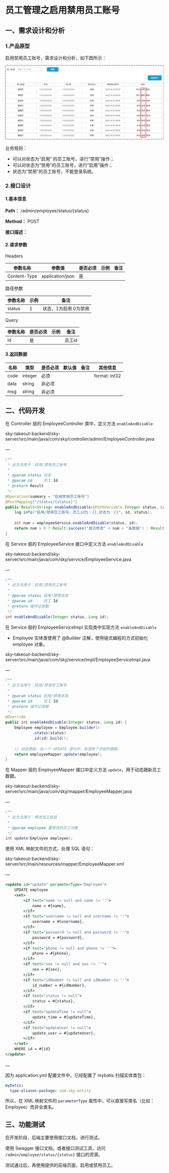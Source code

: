 # 员工管理之启用禁用员工账号

## 一、需求设计和分析

### 1.产品原型

启用禁用员工账号，需求设计和分析，如下图所示：

![启用禁用员工账号](../NodeAssets/启用禁用员工账号.png)

业务规则：

- 可以对状态为“启用” 的员工账号，进行“禁用”操作；
- 可以对状态为“禁用”的员工账号，进行“启用”操作；
- 状态为“禁用”的员工账号，不能登录系统。

### 2.接口设计

#### 1.基本信息

**Path：** /admin/employee/status/{status}

**Method：** POST

**接口描述：**

#### 2.请求参数

Headers

| 参数名称     | 参数值           | 是否必须 | 示例 | 备注 |
| ------------ | ---------------- | -------- | ---- | ---- |
| Content-Type | application/json | 是       |      |      |

路径参数

| 参数名称 | 示例 | 备注                  |
| -------- | ---- | --------------------- |
| status   | 1    | 状态，1为启用 0为禁用 |

Query

| 参数名称 | 是否必须 | 示例 | 备注   |
| -------- | -------- | ---- | ------ |
| id       | 是       |      | 员工id |

#### 3.返回数据

| 名称 | 类型    | 是否必须 | 默认值 | 备注 | 其他信息      |
| ---- | ------- | -------- | ------ | ---- | ------------- |
| code | integer | 必须     |        |      | format: int32 |
| data | string  | 非必须   |        |      |               |
| msg  | string  | 非必须   |        |      |               |

## 二、代码开发

在 Controller 层的 EmployeeController 类中，定义方法 `enableAndDisable`

sky-takeout-backend/sky-server/src/main/java/com/sky/controller/admin/EmployeeController.java

```java
……

/**
 * 此方法用于：启用/禁用员工账号
 *
 * @param status 状态
 * @param id     员工 Id
 * @return Result
 */
@Operation(summary = "启用禁用员工账号")
@PostMapping("/status/{status}")
public Result<String> enableAndDisable(@PathVariable Integer status, Long id) {
    log.info("启用/禁用员工账号，员工id为：{},状态为：{}", id, status);

    int num = employeeService.enableAndDisable(status, id);
    return num > 0 ? Result.success("成功修改" + num + "条数据") : Result.error("修改失败");
}
```

在 Service 层的  EmployeeService 接口中定义方法 `enableAndDisable`

sky-takeout-backend/sky-server/src/main/java/com/sky/service/EmployeeService.java

```java
……

/**
 * 此方法用于：启用/禁用员工账号
 *
 * @param status 启用/禁用状态
 * @param id     员工 Id
 * @return 操作记录数
 */
int enableAndDisable(Integer status, Long id);
```

在 Service 层的 EmployeeServiceImpl 实现类中实现方法 `enableAndDisable`

- Employee 实体类使用了 @Builder 注解，使用链式编程的方式初始化 employee 对象。

sky-takeout-backend/sky-server/src/main/java/com/sky/service/impl/EmployeeServiceImpl.java

```java
……

/**
 * 此方法用于：启用/禁用员工账号
 *
 * @param status 启用/禁用状态
 * @param id     员工 Id
 * @return 操作记录数
 */
@Override
public int enableAndDisable(Integer status, Long id) {
    Employee employee = Employee.builder()
            .status(status)
            .id(id).build();

    // 动态更新，在一个 UPDATE 语句中，处理多个字段的跟新。
    return employeeMapper.update(employee);
}
```

在 Mapper 层的 EmployeeMapper 接口中定义方法 `update`，用于动态跟新员工数据。

sky-takeout-backend/sky-server/src/main/java/com/sky/mapper/EmployeeMapper.java

```java
……

/**
 * 此方法用于：修改员工信息
 *
 * @param employee 要修改的员工对象
 */
int update(Employee employee);
```

使用 XML 映射文件的方式，处理 SQL 语句：

sky-takeout-backend/sky-server/src/main/resources/mapper/EmployeeMapper.xml

```xml
……

<update id="update" parameterType="Employee">
    UPDATE employee
    <set>
        <if test="name != null and name != ''">
            name = #{name},
        </if>
        <if test="username != null and username != ''">
            username = #{username},
        </if>
        <if test="password != null and password != ''">
            password = #{password},
        </if>
        <if test="phone != null and phone != ''">
            phone = #{phone},
        </if>
        <if test="sex != null and sex != ''">
            sex = #{sex},
        </if>
        <if test="idNumber != null and idNumber != ''">
            id_number = #{idNumber},
        </if>
        <if test="status != null">
            status = #{status},
        </if>
        <if test="updateTime != null">
            update_time = #{updateTime},
        </if>
        <if test="updateUser != null">
            update_user = #{updateUser},
        </if>
    </set>
    WHERE id = #{id}
</update>

……
```

因为 application.yml 配置文件中，已经配置了 mybatis 扫描实体类包：

```yaml
mybatis:
  type-aliases-package: com.sky.entity
```

所以，在 XML 映射文件的 `parameterType` 属性中，可以直接写类名（比如：Employee）而非全类名。

## 三、功能测试

在开发阶段，后端主要使用接口文档，进行测试。

使用 Swagger 接口文档，或者接口测试工具，访问 `/admin/employee/status/{status}` 接口的资源。

测试通过后，再使用提供的前端页面，启用或禁用员工。
